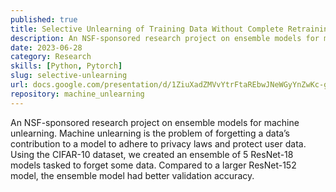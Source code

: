 ```yaml
---
published: true
title: Selective Unlearning of Training Data Without Complete Retraining
description: An NSF-sponsored research project on ensemble models for machine unlearning. 
date: 2023-06-28
category: Research
skills: [Python, Pytorch]
slug: selective-unlearning
url: docs.google.com/presentation/d/1ZiuXadZMVvYtrFtaREbwJNeWGyYnZwKc-gf4cEZRP-Y/edit?usp=sharing
repository: machine_unlearning
---
```


An NSF-sponsored research project on ensemble models for machine unlearning. Machine unlearning is the problem of forgetting a data’s contribution to a model to adhere to privacy laws and protect user data. Using the CIFAR-10 dataset, we created an ensemble of 5 ResNet-18 models tasked to forget some data. Compared to a larger ResNet-152 model, the ensemble model had better validation accuracy.
